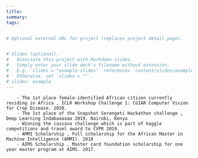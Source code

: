 ```yaml
---
title: 
summary:
tags:


# Optional external URL for project (replaces project detail page).


# Slides (optional).
#   Associate this project with Markdown slides.
#   Simply enter your slide deck's filename without extension.
#   E.g. `slides = "example-slides"` references `content/slides/example-slides.md`.
#   Otherwise, set `slides = ""`.
# slides: example
---
```

        - The 1st place female-identified African citizen currently residing in Africa , ICLR Workshop Challenge 1: CGIAR Computer Vision for Crop Disease. 2020.
        - The 1st place of the Snapshot Serengeti Hackathon challenge , Deep Learning Indabaaaaaa 2019. Nairobi, Kenya
        - Winning the cassava challenge which is part of kaggle competitions and travel award to CVPR 2019.
        - AMMI Scholarship , Full scholarship for the African Master in Machine Intelligence (AMMI). 2018
        - AIMS Scholarship , Master card foundation scholarship for one year master program at AIMS. 2017.

